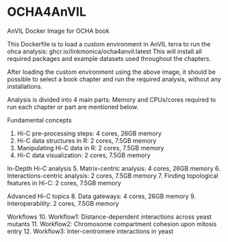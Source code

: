 # OCHA4AnVIL
AnVIL Docker Image for OCHA book

This Dockerfile is to load a custom environment in AnVIL terra to run the ohca analysis: ghcr.io/linkmonica/ocha4anvil:latest
This will install all required packages and example datasets used throughout the chapters.

After loading the custom environment using the above image, it should be possible to select a book chapter and run the required analysis, without any installations.

Analysis is divided into 4 main parts: Memory and CPUs/cores required to run each chapter or part are mentioned below.

Fundamental concepts
1. Hi-C pre-processing steps: 4 cores, 26GB memory
2. Hi-C data structures in R: 2 cores, 7.5GB memory
3. Manipulating Hi-C data in R: 2 cores, 7.5GB memory
4. Hi-C data visualization: 2 cores, 7.5GB memory

In-Depth Hi-C analysis
5. Matrix-centric analysis: 4 cores, 26GB memory
6. Interactions-centric analysis: 2 cores, 7.5GB memory
7. Finding topological features in Hi-C: 2 cores, 7.5GB memory

Advanced Hi-C topics
8. Data gateways: 4 cores, 26GB memory
9. Interoperability: 2 cores, 7.5GB memory

Workflows
10. Workflow1: Distance-dependent interactions across yeast mutants
11. Workflow2: Chromosome compartment cohesion upon mitosis entry
12. Workflow3: Inter-centromere interactions in yeast



